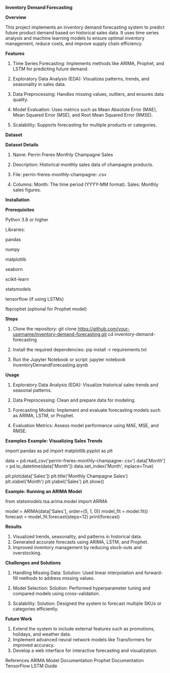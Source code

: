 **Inventory Demand Forecasting**

**Overview**

This project implements an inventory demand forecasting system to predict future product demand based on historical sales data. It uses time series analysis and machine learning models to ensure optimal inventory management, reduce costs, and improve supply chain efficiency.

**Features**

1. Time Series Forecasting: Implements methods like ARIMA, Prophet, and LSTM for predicting future demand.
  
2. Exploratory Data Analysis (EDA): Visualizes patterns, trends, and seasonality in sales data.
   
3. Data Preprocessing: Handles missing values, outliers, and ensures data quality.
   
4. Model Evaluation: Uses metrics such as Mean Absolute Error (MAE), Mean Squared Error (MSE), and Root Mean Squared Error (RMSE).
   
5. Scalability: Supports forecasting for multiple products or categories.

**Dataset**

**Dataset Details**

1. Name: Perrin Freres Monthly Champagne Sales
   
2. Description: Historical monthly sales data of champagne products.
   
3. File: perrin-freres-monthly-champagne-.csv

4. Columns:
    Month: The time period (YYYY-MM format).
    Sales: Monthly sales figures.

**Installation**

**Prerequisites**

Python 3.8 or higher

Libraries:

  pandas
  
  numpy
  
  matplotlib
  
  seaborn
  
  scikit-learn
  
  statsmodels
  
  tensorflow (if using LSTMs)
  
  fbprophet (optional for Prophet model)

**Steps**
1. Clone the repository:
   git clone https://github.com/your-username/inventory-demand-forecasting.git
   cd inventory-demand-forecasting

2. Install the required dependencies:
  pip install -r requirements.txt

3. Run the Jupyter Notebook or script:
  jupyter notebook InventoryDemandForecasting.ipynb

**Usage**
1. Exploratory Data Analysis (EDA):
    Visualize historical sales trends and seasonal patterns.
   
2. Data Preprocessing:
    Clean and prepare data for modeling.
   
3. Forecasting Models:
    Implement and evaluate forecasting models such as ARIMA, LSTM, or Prophet.
   
4. Evaluation Metrics:
    Assess model performance using MAE, MSE, and RMSE.

**Examples**
**Example: Visualizing Sales Trends**

import pandas as pd
import matplotlib.pyplot as plt

data = pd.read_csv('perrin-freres-monthly-champagne-.csv')
data['Month'] = pd.to_datetime(data['Month'])
data.set_index('Month', inplace=True)

plt.plot(data['Sales'])
plt.title('Monthly Champagne Sales')
plt.xlabel('Month')
plt.ylabel('Sales')
plt.show()

**Example: Running an ARIMA Model**

from statsmodels.tsa.arima.model import ARIMA

model = ARIMA(data['Sales'], order=(5, 1, 0))
model_fit = model.fit()
forecast = model_fit.forecast(steps=12)
print(forecast)

**Results**

1. Visualized trends, seasonality, and patterns in historical data.
2. Generated accurate forecasts using ARIMA, LSTM, and Prophet.
3. Improved inventory management by reducing stock-outs and overstocking.

**Challenges and Solutions**

1. Handling Missing Data:
    Solution: Used linear interpolation and forward-fill methods to address missing values.

2. Model Selection:
    Solution: Performed hyperparameter tuning and compared models using cross-validation.

3. Scalability:
    Solution: Designed the system to forecast multiple SKUs or categories efficiently.

**Future Work**
1. Extend the system to include external features such as promotions, holidays, and weather data.
2. Implement advanced neural network models like Transformers for improved accuracy.
3. Develop a web interface for interactive forecasting and visualization.

References
  ARIMA Model Documentation
  Prophet Documentation
  TensorFlow LSTM Guide
